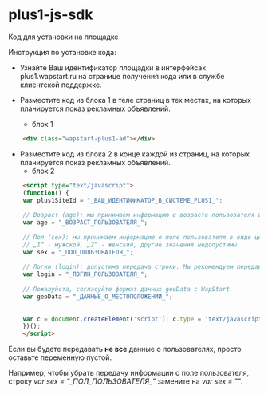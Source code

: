 plus1-js-sdk
============


Код для установки на площадке

Инструкция по установке кода:
 * Узнайте Ваш идентификатор площадки в интерфейсах plus1.wapstart.ru на странице получения кода или в службе клиентской поддержке.
 * Разместите код из блока 1 в теле страниц в тех местах, на которых планируется показ рекламных объявлений.

   * блок 1

```html
    <div class="wapstart-plus1-ad"></div>
```

 * Разместите код из блока 2 в конце каждой из страниц, на которых планируется показ рекламных объявлений.
   * блок 2

```html
    <script type="text/javascript">
    (function() {
    var plus1SiteId = "_ВАШ_ИДЕНТИФИКАТОР_В_СИСТЕМЕ_PLUS1_";
    
    // Возраст (age): мы принимаем информацию о возрасте пользователя в виде целого числа (число полных лет).
    var age = "_ВОЗРАСТ_ПОЛЬЗОВАТЕЛЯ_";
    
    // Пол (sex): мы принимаем информацию о поле пользователя в виде целого числа: 
    // „1“ - мужской, „2“ - женский, другие значения недопустимы.
    var sex = "_ПОЛ_ПОЛЬЗОВАТЕЛЯ_"; 
    
    // Логин (login): допустима передача строки. Мы рекомендуем передавать не сам логин, а его хеш. Например sha1($login).
    var login = "_ЛОГИН_ПОЛЬЗОВАТЕЛЯ_"; 
    
    // Пожалуйста, согласуйте формат данных geoData с WapStart
    var geoData = "_ДАННЫЕ_О_МЕСТОПОЛОЖЕНИИ_";
    
    
    var c = document.createElement('script'); c.type = 'text/javascript'; c.async = true; c.src = 'http://ro.plus1.wapstart.ru/?area=getJsCode&id=' + plus1SiteId + '&age=' + age + '&sex=' + sex + '&login=' + login + '&location=' + geoData + '&encoding=1'; var s = document.getElementsByTagName('script')[0]; s.parentNode.insertBefore(c, s);
    })();
    </script>
```

Если вы будете передавать **не все** данные о пользователях, просто оставьте переменную пустой.

Например, чтобы убрать передачу информации о поле пользователя, строку 
*var sex = "\_ПОЛ\_ПОЛЬЗОВАТЕЛЯ\_"* замените на *var sex = ""*.
